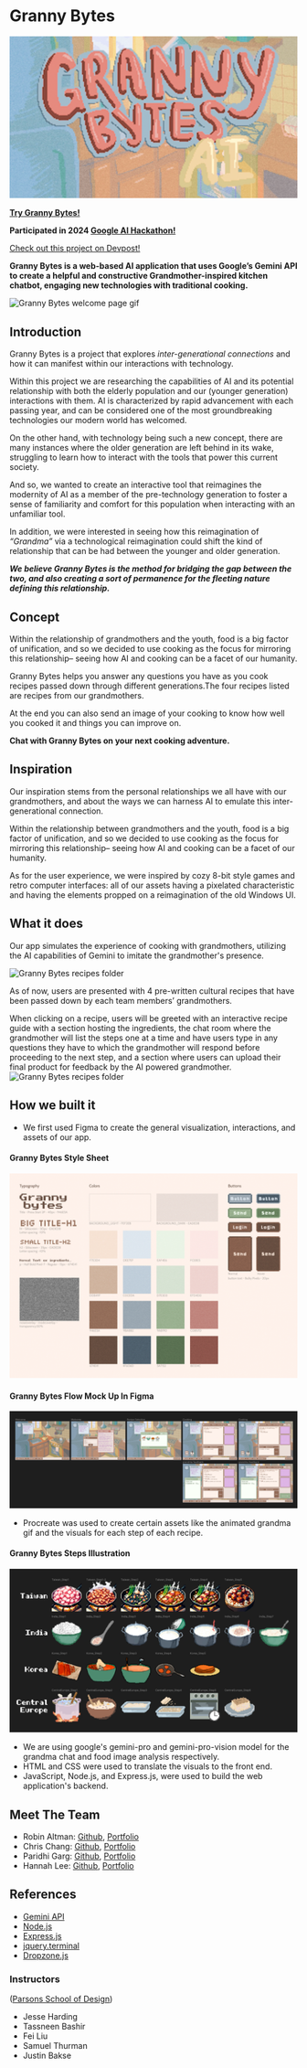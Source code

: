 # Granny Bytes

![Granny Bytes banner](public/assets/img/Readme-imgs/granny_bytes_banner.jpg)

[**Try Granny Bytes!**](https://granny-bytes.onrender.com/)

**Participated in 2024 [Google AI Hackathon!](https://googleai.devpost.com/)**

[Check out this project on Devpost!](https://devpost.com/software/project-name-tbd-tlwp7u)

**Granny Bytes is a web-based AI application that uses Google’s Gemini API to create a helpful and constructive Grandmother-inspired kitchen chatbot, engaging new technologies with traditional cooking.**

![Granny Bytes welcome page gif](public/assets/img/Readme-imgs/wecome.gif)

## Introduction
Granny Bytes is a project that explores *inter-generational connections* and how it can manifest within our interactions with technology.

Within this project we are researching the capabilities of AI and its potential relationship with both the elderly population and our (younger generation) interactions with them. AI is characterized by rapid advancement with each passing year, and can be considered one of the most groundbreaking technologies our modern world has welcomed.

On the other hand, with technology being such a new concept, there are many instances where the older generation are left behind in its wake, struggling to learn how to interact with the tools that power this current society.

And so, we wanted to create an interactive tool that reimagines the modernity of AI as a member of the pre-technology generation to foster a sense of familiarity and comfort for this population when interacting with an unfamiliar tool.

In addition, we were interested in seeing how this reimagination of *“Grandma”* via a technological reimagination could shift the kind of relationship that can be had between the younger and older generation.

***We believe Granny Bytes is the method for bridging the gap between the two, and also creating a sort of permanence for the fleeting nature defining this relationship.***

## Concept
Within the relationship of grandmothers and the youth, food is a big factor of unification, and so we decided to use cooking as the focus for mirroring this relationship– seeing how AI and cooking can be a facet of our humanity.

Granny Bytes helps you answer any questions you have as you cook recipes passed down through different generations.The four recipes listed are recipes from our grandmothers.

At the end you can also send an image of your cooking to know how well you cooked it and things you can improve on.

**Chat with Granny Bytes on your next cooking adventure.**

## Inspiration
Our inspiration stems from the personal relationships we all have with our grandmothers, and about the ways we can harness AI to emulate this inter-generational connection. 

Within the relationship between grandmothers and the youth, food is a big factor of unification, and so we decided to use cooking as the focus for mirroring this relationship– seeing how AI and cooking can be a facet of our humanity. 

As for the user experience, we were inspired by cozy 8-bit style games and retro computer interfaces: all of our assets having a pixelated characteristic and having the elements propped on a reimagination of the old Windows UI. 

## What it does
Our app simulates the experience of cooking with grandmothers, utilizing the AI capabilities of Gemini to imitate the grandmother's presence. 

![Granny Bytes recipes folder](public/assets/img/Readme-imgs/recipe.gif)

As of now, users are presented with 4 pre-written cultural recipes that have been passed down by each team members’ grandmothers. 

When clicking on a recipe, users will be greeted with an interactive recipe guide with a section hosting the ingredients, the chat room where the grandmother will list the steps one at a time and have users type in any questions they have to which the grandmother will respond before proceeding to the next step, and a section where users can upload their final product for feedback by the AI powered grandmother.
![Granny Bytes recipes folder](public/assets/img/Readme-imgs/recipe_selection.gif)

## How we built it
* We first used Figma to create the general visualization, interactions, and assets of our app. 
#### Granny Bytes Style Sheet
![Granny Bytes Style Sheet](public/assets/img/Readme-imgs/grannyByte_styleSheet.png)
#### Granny Bytes Flow Mock Up In Figma
![Granny Bytes Flow Mock Up In Figma](public/assets/img/Readme-imgs/figma_flow.png)
* Procreate was used to create certain assets like the animated grandma gif and the visuals for each step of each recipe. 
#### Granny Bytes Steps Illustration 
![Granny Bytes Steps Illustration In Figma](public/assets/img/Readme-imgs/figma_stepArt.png)
* We are using google's gemini-pro and gemini-pro-vision model for the grandma chat and food image analysis respectively.
* HTML and CSS were used to translate the visuals to the front end. 
* JavaScript, Node.js, and Express.js, were used to build the web application's backend.

## Meet The Team
* Robin Altman: [Github](https://github.com/altrs), [Portfolio](https://www.altrs.wiki/)
* Chris Chang: [Github](https://github.com/chanc245), [Portfolio](https://chrisc.bio/)
* Paridhi Garg: [Github](https://github.com/Paridhii27), [Portfolio](https://www.paridhiworks.com/)
* Hannah Lee: [Github](https://github.com/hannahlee2021), [Portfolio](https://hl3e213works.cargo.site/)

## References
* [Gemini API](https://ai.google.dev/)
* [Node.js](https://nodejs.org/)
* [Express.js](https://expressjs.com/)
* [jquery.terminal](https://github.com/jcubic/jquery.terminal)
* [Dropzone.js](https://www.dropzone.dev/)

### Instructors
([Parsons School of Design](https://www.newschool.edu/parsons/))
* Jesse Harding 
* Tassneen Bashir
* Fei Liu
* Samuel Thurman
* Justin Bakse
